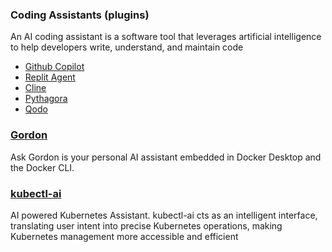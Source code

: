 ### Coding Assistants  (plugins)
An AI coding assistant is a software tool that leverages artificial intelligence to help developers write, understand, and maintain code

- [Github Copilot](https://github.com/features/copilot)
- [Replit Agent](https://replit.com/ai)
- [Cline](https://cline.bot/)
- [Pythagora](https://www.pythagora.ai/) 
- [Qodo](https://www.qodo.ai/)


### [Gordon](https://docs.docker.com/ai/gordon/)
Ask Gordon is your personal AI assistant embedded in Docker Desktop and the Docker CLI.


### [kubectl-ai](https://github.com/GoogleCloudPlatform/kubectl-ai)
AI powered Kubernetes Assistant. kubectl-ai cts as an intelligent interface, translating user intent into precise Kubernetes operations, making Kubernetes management more accessible and efficient
